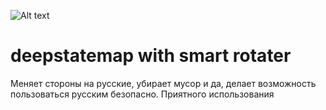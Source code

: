 ![Alt text](https://cdn.discordapp.com/attachments/1046783415023849524/1081307668083392522/image.png "жизнь мёдом кажется")

# deepstatemap with smart rotater

Меняет стороны на русские, убирает мусор и да, делает возможность пользоваться русским безопасно.
Приятного использования
